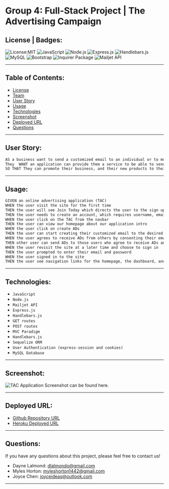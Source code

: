 # Group 4: Full-Stack Project | The Advertising Campaign 
 

## License | Badges:

![License:MIT](https://img.shields.io/badge/License-MIT-green)
![JavaScript](https://img.shields.io/badge/-JavaScript-orange)
![Node.js](https://img.shields.io/badge/-Node.js-blue)
![Express.js](https://img.shields.io/badge/-Express.js-yellowgreen)
![Handlebars.js](https://img.shields.io/badge/-Handlebars-lightgrey)
![MySQL](https://img.shields.io/badge/-MySQL-blue)
![Bootstrap](https://img.shields.io/badge/-Bootstrap-brightgreen)
![Inquirer Package](https://img.shields.io/badge/-Inquirer%20Package-red)
![Mailjet API](https://img.shields.io/badge/-Mailjet%20API-yellow)


---

## Table of Contents:

- [License](#license)
- [Team](#team)
- [User Story](#user-story)
- [Usage](#usage)
- [Technologies](#technologies)
- [Screenshot](#screenshot)
- [Deployed URL](#deployed-url)
- [Questions](#questions)

---

## User Story:

```md
AS a business want to send a customized email to an individual or to multiple client/ friend
They  WANT an application can provide them a service to be able to send emails from the server
SO THAT They can promote their business, and their new products to their clients
```

---

## Usage:

```md
GIVEN an online advertising application (TAC)
WHEN the user visit the site for the first time
THEN the user will see Join Today which directs the user to the sign up page
THEN the user needs to create an account, which requires username, email and password; if the user has created an account previously and there is an option to log in from the navbar
WHEN the user click on the TAC from the navbar
THEN the user can view our homepage about our application intro
WHEN the user click on create ADs
THEN the user can start creating their customized email to the desired clients
WHEN the user agrees to receive ADs from others by consenting their emails to public
THEN other user can send ADs to those users who agree to receive ADs and to their desired clients at the sam time
WHEN the user revisit the site at a later time and choose to sign in
THEN the user prompted to enter their email and password
WHEN the user signed in to the site
THEN the user see navigation links for the homepage, the dashboard, and the option to log out
```
---

## Technologies:

- `JavaScript`
- `Node.js`
- `Mailjet API`
- `Express.js`
- `Handlebars.js`
- `GET routes`
- `POST routes`
- `MVC Paradigm`
- `Handlebars.js`
- `Sequelize ORM`
- `User Authentication (express-session and cookies)`
- `MySQL Database`

---
## Screenshot: 

![TAC Application Screenshot can be found here.](./Assets/video/Team-Profile-Generator-Walkthrough.gif)

---
## Deployed URL:

- [Github Repository URL](https://github.com/DayneLalmond/fullstack_project)
- [Heroku Deployed URL](https://enigmatic-fortress-43863.herokuapp.com/)

---

## Questions:

If you have any questions about this project, please feel free to contact us!

- Dayne Lalmond: [dlalmondo@gmail.com](mailto:dlalmondo@gmail.com)
- Myles Horton: [myleshorton1442@gmail.com](mailto:myleshorton1442@gmail.com)
- Joyce Chen: [joyceideas@outlook.com](mailto:joyceideas@outlook.com)

---

